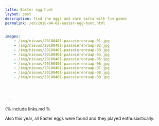 ```yaml
---
title: Easter egg hunt
layout: post
description: find the eggs and earn extra with fun games
permalink: /en/2018-04-01-easter-egg-hunt.html

    
images: 
    - /img/nieuws/20180401-paaseierenraap-01.jpg
    - /img/nieuws/20180401-paaseierenraap-02.jpg
    - /img/nieuws/20180401-paaseierenraap-03.jpg
    - /img/nieuws/20180401-paaseierenraap-04.jpg
    - /img/nieuws/20180401-paaseierenraap-05.jpg
    - /img/nieuws/20180401-paaseierenraap-06.jpg
    - /img/nieuws/20180401-paaseierenraap-07.jpg
    - /img/nieuws/20180401-paaseierenraap-08.jpg
    - /img/nieuws/20180401-paaseierenraap-09.jpg
    
    
    
    
---
```


{% include links.md %


Also this year, all Easter eggs were found and they played enthusiastically.
